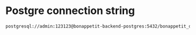 # Postgre connection string
```bash
postgresql://admin:123123@bonappetit-backend-postgres:5432/bonappetit_db?options=-c%20TimeZone=America/Santiago
```